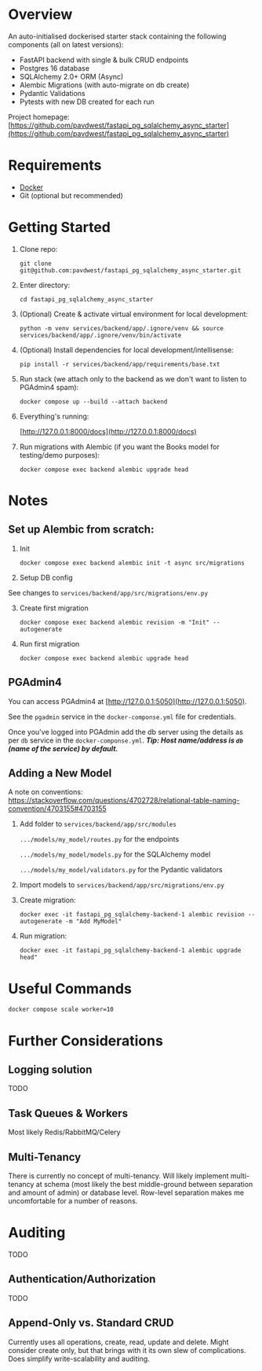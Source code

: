 # Overview

An auto-initialised dockerised starter stack containing the following components (all on latest versions):

* FastAPI backend with single & bulk CRUD endpoints
* Postgres 16 database
* SQLAlchemy 2.0+ ORM (Async)
* Alembic Migrations (with auto-migrate on db create)
* Pydantic Validations
* Pytests with new DB created for each run

Project homepage: [https://github.com/pavdwest/fastapi_pg_sqlalchemy_async_starter](https://github.com/pavdwest/fastapi_pg_sqlalchemy_async_starter)

# Requirements

* [Docker](https://www.docker.com/)
* Git (optional but recommended)

# Getting Started

1. Clone repo:

    ```git clone git@github.com:pavdwest/fastapi_pg_sqlalchemy_async_starter.git```

2. Enter directory:

    ```cd fastapi_pg_sqlalchemy_async_starter```

3. (Optional) Create & activate virtual environment for local development:

    ```python -m venv services/backend/app/.ignore/venv && source services/backend/app/.ignore/venv/bin/activate```

4. (Optional) Install dependencies for local development/intellisense:

    ```pip install -r services/backend/app/requirements/base.txt```

5. Run stack (we attach only to the backend as we don't want to listen to PGAdmin4 spam):

    ```docker compose up --build --attach backend```

6. Everything's running:

    [http://127.0.0.1:8000/docs](http://127.0.0.1:8000/docs)

7. Run migrations with Alembic (if you want the Books model for testing/demo purposes):

     ```docker compose exec backend alembic upgrade head```

# Notes

## Set up Alembic from scratch:

1. Init

    ```docker compose exec backend alembic init -t async src/migrations```

2. Setup DB config

See changes to ```services/backend/app/src/migrations/env.py```

3. Create first migration

    ```docker compose exec backend alembic revision -m "Init" --autogenerate```

4. Run first migration

     ```docker compose exec backend alembic upgrade head```

## PGAdmin4

You can access PGAdmin4 at [http://127.0.0.1:5050](http://127.0.0.1:5050).

See the `pgadmin` service in the ```docker-componse.yml``` file for credentials.

Once you've logged into PGAdmin add the db server using the details as per `db` service in the ```docker-componse.yml```. **_Tip: Host name/address is `db` (name of the service) by default._**

## Adding a New Model

A note on conventions: https://stackoverflow.com/questions/4702728/relational-table-naming-convention/4703155#4703155

1. Add folder to ```services/backend/app/src/modules```

    `.../models/my_model/routes.py`         for the endpoints

    `.../models/my_model/models.py`         for the SQLAlchemy model

    `.../models/my_model/validators.py`     for the Pydantic validators

2. Import models to ```services/backend/app/src/migrations/env.py```

3. Create migration:

    ```docker exec -it fastapi_pg_sqlalchemy-backend-1 alembic revision --autogenerate -m "Add MyModel"```

4. Run migration:

    ```docker exec -it fastapi_pg_sqlalchemy-backend-1 alembic upgrade head"```

# Useful Commands

```docker compose scale worker=10```

# Further Considerations

## Logging solution

TODO

## Task Queues & Workers

Most likely Redis/RabbitMQ/Celery

## Multi-Tenancy

There is currently no concept of multi-tenancy. Will likely implement multi-tenancy at schema (most likely the best middle-ground between separation and amount of admin) or database level. Row-level separation makes me uncomfortable for a number of reasons.

# Auditing

TODO

## Authentication/Authorization

TODO

## Append-Only vs. Standard CRUD

Currently uses all operations, create, read, update and delete. Might consider create only, but that brings with it its own slew of complications. Does simplify write-scalability and auditing.
